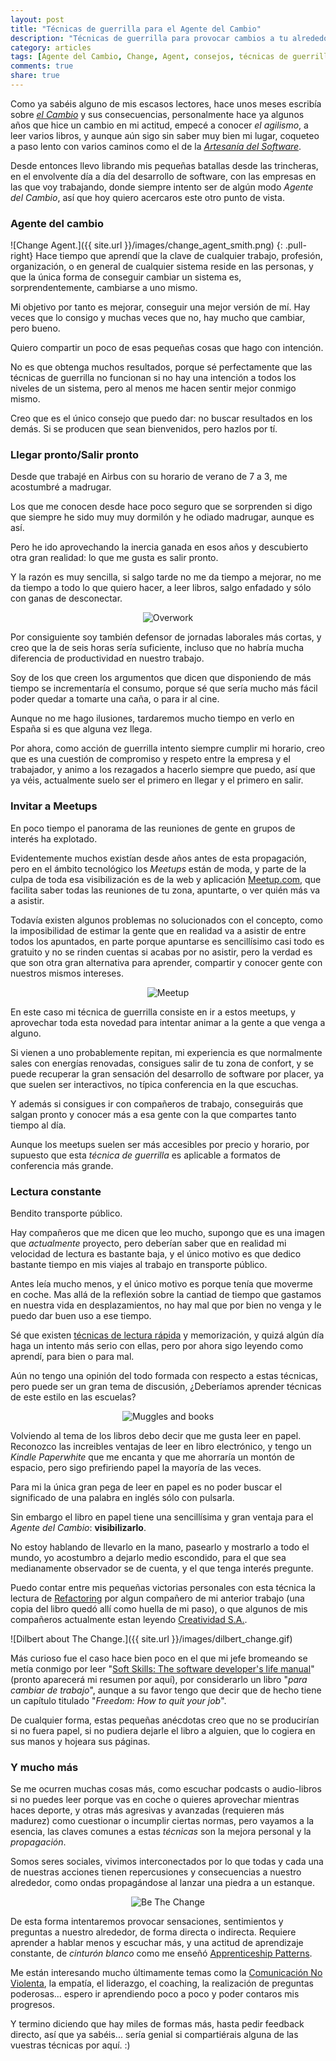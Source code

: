 ```yaml
---
layout: post
title: "Técnicas de guerrilla para el Agente del Cambio"
description: "Técnicas de guerrilla para provocar cambios a tu alrededor, contadas desde la experiencia"
category: articles
tags: [Agente del Cambio, Change, Agent, consejos, técnicas de guerrilla]
comments: true
share: true
---
```


Como ya sabéis alguno de mis escasos lectores, hace unos meses escribía sobre [*el Cambio*](http://ocana.github.io/articles/Cambios/) y sus consecuencias, personalmente hace ya algunos años que hice un cambio en mi actitud, empecé a conocer *el agilismo*, a leer varios libros, y aunque aún sigo sin saber muy bien mi lugar, coqueteo a paso lento con varios caminos como el de la [*Artesanía del Software*](http://manifesto.softwarecraftsmanship.org/).

Desde entonces llevo librando mis pequeñas batallas desde las trincheras, en el envolvente día a día del desarrollo de software, con las empresas en las que voy trabajando, donde siempre intento ser de algún modo *Agente del Cambio*, así que hoy quiero acercaros este otro punto de vista.

### Agente del cambio

![Change Agent.]({{ site.url }}/images/change_agent_smith.png)
{: .pull-right}
Hace tiempo que aprendí que la clave de cualquier trabajo, profesión, organización, o en general de cualquier sistema reside en las personas, y que la única forma de conseguir cambiar un sistema es, sorprendentemente, cambiarse a uno mismo.

Mi objetivo por tanto es mejorar, conseguir una mejor versión de mí. Hay veces que lo consigo y muchas veces que no, hay mucho que cambiar, pero bueno.

Quiero compartir un poco de esas pequeñas cosas que hago con intención.

No es que obtenga muchos resultados, porque sé perfectamente que las técnicas de guerrilla no funcionan si no hay una intención a todos los niveles de un sistema, pero al menos me hacen sentir mejor conmigo mismo.

Creo que es el único consejo que puedo dar: no buscar resultados en los demás. Si se producen que sean bienvenidos, pero hazlos por tí.

### Llegar pronto/Salir pronto

Desde que trabajé en Airbus con su horario de verano de 7 a 3, me acostumbré a madrugar.

Los que me conocen desde hace poco seguro que se sorprenden si digo que siempre he sido muy muy dormilón y he odiado madrugar, aunque es así.

Pero he ido aprovechando la inercia ganada en esos años y descubierto otra gran realidad: lo que me gusta es salir pronto.

Y la razón es muy sencilla, si salgo tarde no me da tiempo a mejorar, no me da tiempo a todo lo que quiero hacer, a leer libros, salgo enfadado y sólo con ganas de desconectar.

<p align="center">
  <img src='{{ site.url }}/images/overwork.jpg' alt='Overwork' />
</p>

Por consiguiente soy también defensor de jornadas laborales más cortas, y creo que la de seis horas sería suficiente, incluso que no habría mucha diferencia de productividad en nuestro trabajo.

Soy de los que creen los argumentos que dicen que disponiendo de más tiempo se incrementaría el consumo, porque sé que sería mucho más fácil poder quedar a tomarte una caña, o para ir al cine.

Aunque no me hago ilusiones, tardaremos mucho tiempo en verlo en España si es que alguna vez llega.

Por ahora, como acción de guerrilla intento siempre cumplir mi horario, creo que es una cuestión de compromiso y respeto entre la empresa y el trabajador, y animo a los rezagados a hacerlo siempre que puedo, así que ya véis, actualmente suelo ser el primero en llegar y el primero en salir.

### Invitar a Meetups

En poco tiempo el panorama de las reuniones de gente en grupos de interés ha explotado.

Evidentemente muchos existían desde años antes de esta propagación, pero en el ámbito tecnológico los *Meetups* están de moda, y parte de la culpa de toda esa visibilización es de la web y aplicación [Meetup.com](http://www.meetup.com), que facilita saber todas las reuniones de tu zona, apuntarte, o ver quién más va a asistir.

Todavía existen algunos problemas no solucionados con el concepto, como la imposibilidad de estimar la gente que en realidad va a asistir de entre todos los apuntados, en parte porque apuntarse es sencillísimo casi todo es gratuito y no se rinden cuentas si acabas por no asistir, pero la verdad es que son otra gran alternativa para aprender, compartir y conocer gente con nuestros mismos intereses.

<p align="center">
  <img src='{{ site.url }}/images/meetups.jpg' alt='Meetup' />
</p>

En este caso mi técnica de guerrilla consiste en ir a estos meetups, y aprovechar toda esta novedad para intentar animar a la gente a que venga a alguno.

Si vienen a uno probablemente repitan, mi experiencia es que normalmente sales con energías renovadas, consigues salir de tu zona de confort, y se puede recuperar la gran sensación del desarrollo de software por placer, ya que suelen ser interactivos, no típica conferencia en la que escuchas.

Y además si consigues ir con compañeros de trabajo, conseguirás que salgan pronto y conocer más a esa gente con la que compartes tanto tiempo al día.

Aunque los meetups suelen ser más accesibles por precio y horario, por supuesto que esta *técnica de guerrilla* es aplicable a formatos de conferencia más grande.

### Lectura constante

Bendito transporte público.

Hay compañeros que me dicen que leo mucho, supongo que es una imagen que *actualmente* proyecto, pero deberían saber que en realidad mi velocidad de lectura es bastante baja, y el único motivo es que dedico bastante tiempo en mis viajes al trabajo en transporte público.

Antes leía mucho menos, y el único motivo es porque tenía que moverme en coche. Mas allá de la reflexión sobre la cantiad de tiempo que gastamos en nuestra vida en desplazamientos, no hay mal que por bien no venga y le puedo dar buen uso a ese tiempo.

Sé que existen [técnicas de lectura rápida](https://es.wikipedia.org/wiki/Lectura_r%C3%A1pida) y memorización, y quizá algún día haga un intento más serio con ellas, pero por ahora sigo leyendo como aprendí, para bien o para mal.

Aún no tengo una opinión del todo formada con respecto a estas técnicas, pero puede ser un gran tema de discusión, ¿Deberíamos aprender técnicas de este estilo en las escuelas?

<p align="center">
  <img src='{{ site.url }}/images/muggles.png' alt='Muggles and books' />
</p>

Volviendo al tema de los libros debo decir que me gusta leer en papel. Reconozco las increibles ventajas de leer en libro electrónico, y tengo un *Kindle Paperwhite* que me encanta y que me ahorraría un montón de espacio, pero sigo prefiriendo papel la mayoría de las veces.

Para mi la única gran pega de leer en papel es no poder buscar el significado de una palabra en inglés sólo con pulsarla.

Sin embargo el libro en papel tiene una sencillísima y gran ventaja para el *Agente del Cambio*: **visibilizarlo**.

No estoy hablando de llevarlo en la mano, pasearlo y mostrarlo a todo el mundo, yo acostumbro a dejarlo medio escondido, para el que sea medianamente observador se de cuenta, y el que tenga interés pregunte.

Puedo contar entre mis pequeñas victorias personales con esta técnica la lectura de [Refactoring](http://ocana.github.io/articles/Libro-Refactoring-Martin-Fowler/) por algun compañero de mi anterior trabajo (una copia del libro quedó allí como huella de mi paso), o que algunos de mis compañeros actualmente estan leyendo [Creatividad S.A.](http://ocana.github.io/articles/Libro-Creatividad-SA/).

![Dilbert about The Change.]({{ site.url }}/images/dilbert_change.gif)

Más curioso fue el caso hace bien poco en el que mi jefe bromeando se metía conmigo por leer "[Soft Skills: The software developer's life manual](https://www.manning.com/books/soft-skills)" (pronto aparecerá mi resumen por aquí), por considerarlo un libro "*para cambiar de trabajo*", aunque a su favor tengo que decir que de hecho tiene un capítulo titulado "*Freedom: How to quit your job*".

De cualquier forma, estas pequeñas anécdotas creo que no se producirían si no fuera papel, si no pudiera dejarle el libro a alguien, que lo cogiera en sus manos y hojeara sus páginas.

### Y mucho más

Se me ocurren muchas cosas más, como escuchar podcasts o audio-libros si no puedes leer porque vas en coche o quieres aprovechar mientras haces deporte, y otras más agresivas y avanzadas (requieren más madurez) como cuestionar o incumplir ciertas normas, pero vayamos a la esencia, las claves comunes a estas *técnicas* son la mejora personal y la *propagación*.

Somos seres sociales, vivimos interconectados por lo que todas y cada una de nuestras acciones tienen repercusiones y consecuencias a nuestro alrededor, como ondas propagándose al lanzar una piedra a un estanque.

<p align="center">
  <img src='{{ site.url }}/images/be-the-change.jpg' alt='Be The Change' />
</p>

De esta forma intentaremos provocar sensaciones, sentimientos y preguntas a nuestro alrededor, de forma directa o indirecta. Requiere aprender a hablar menos y escuchar más, y una actitud de aprendizaje constante, de *cinturón blanco* como me enseñó [Apprenticeship Patterns](http://ocana.github.io/articles/Libro-Apprenticeship-Patterns/).

Me están interesando mucho últimamente temas como la [Comunicación No Violenta](https://es.wikipedia.org/wiki/Comunicaci%C3%B3n_no_violenta), la empatía, el liderazgo, el coaching, la realización de preguntas poderosas... espero ir aprendiendo poco a poco y poder contaros mis progresos.

Y termino diciendo que hay miles de formas más, hasta pedir feedback directo, así que ya sabéis... sería genial si compartiérais alguna de las vuestras técnicas por aquí. :)

